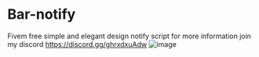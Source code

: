 # Bar-notify
Fivem free simple and elegant design notify script
for more information join my discord https://discord.gg/ghrxdxuAdw
![image](https://github.com/user-attachments/assets/2ae473ae-712a-4e8b-839a-0ad62be97dc4)
